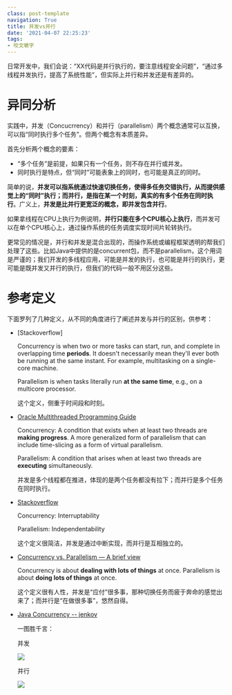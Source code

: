 ```yaml
---
class: post-template
navigation: True
title: 并发vs并行
date: '2021-04-07 22:25:23'
tags:
- 咬文嚼字
---
```


日常开发中，我们会说：“XX代码是并行执行的，要注意线程安全问题”，“通过多线程并发执行，提高了系统性能”，但实际上并行和并发还是有差异的。

<!--more-->

# 异同分析

实践中，并发（Concucrrency）和并行（parallelism）两个概念通常可以互换，可以指“同时执行多个任务”。但两个概念有本质差异。

首先分析两个概念的要素：
* “多个任务”是前提，如果只有一个任务，则不存在并行或并发。
* 同时执行是特点，但“同时”可能表象上的同时，也可能是真正的同时。

简单的说，**并发可以指系统通过快速切换任务，使得多任务交错执行，从而提供感觉上的“同时”执行；而并行，是指在某一个时刻，真实的有多个任务在同时执行**。广义上，**并发是比并行更宽泛的概念，即并发包含并行**。

如果拿线程在CPU上执行为例说明，**并行只能在多个CPU核心上执行**，而并发可以在单个CPU核心上，通过操作系统的任务调度实现时间片轮转执行。

更常见的情况是，并行和并发是混合出现的，而操作系统或编程框架透明的帮我们处理了这些。比如Java中提供的是concurrent包，而不是parallelism，这个用词是严谨的；我们开发的多线程应用，可能是并发的执行，也可能是并行的执行，更可能是既并发又并行的执行，但我们的代码一般不用区分这些。


# 参考定义
下面罗列了几种定义，从不同的角度进行了阐述并发与并行的区别，供参考：


* [Stackoverflow]

    Concurrency is when two or more tasks can start, run, and complete in overlapping time **periods**. It doesn't necessarily mean they'll ever both be running at the same instant. For example, multitasking on a single-core machine.

    Parallelism is when tasks literally run **at the same time**, e.g., on a multicore processor.

    这个定义，侧重于时间段和时刻。

* [Oracle Multithreaded Programming Guide](https://docs.oracle.com/cd/E19455-01/806-5257/6je9h032b/index.html)

    Concurrency: A condition that exists when at least two threads are **making progress**. A more generalized form of parallelism that can include time-slicing as a form of virtual parallelism.

    Parallelism: A condition that arises when at least two threads are **executing** simultaneously. 

    并发是多个线程都在推进，体现的是两个任务都没有拉下；而并行是多个任务在同时执行。

* [Stackoverflow](https://stackoverflow.com/questions/1050222/what-is-the-difference-between-concurrency-and-parallelism)

    Concurrency: Interruptability

    Parallelism: Independentability

    这个定义很简洁，并发是通过中断实现，而并行是互相独立的。

* [Concurrency vs. Parallelism — A brief view ](https://medium.com/@itIsMadhavan/concurrency-vs-parallelism-a-brief-review-b337c8dac350#:~:text=Concurrency%20is%20about%20dealing%20with,at%20the%20same%20time%20instant.)

    Concurrency is about **dealing with lots of things** at once. Parallelism is about **doing lots of things** at once. 

    这个定义很有人性，并发是“应付”很多事，那种切换任务而疲于奔命的感觉出来了；而并行是“在做很多事”，悠然自得。

* [Java Concurrency -- jenkov](http://tutorials.jenkov.com/java-concurrency/concurrency-vs-parallelism.html)
    
    一图胜千言：

    并发

    ![](https://cdn.imshuai.com/images/2021/04/concurrency-vs-parallelism-1.png)

    并行

    ![](https://cdn.imshuai.com/images/2021/04/concurrency-vs-parallelism-2.png)
